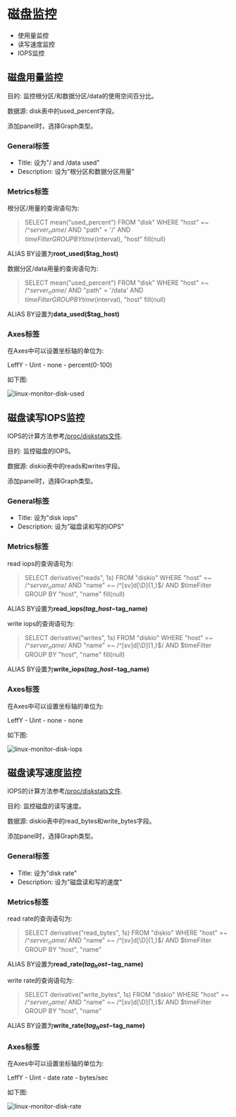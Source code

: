 # 磁盘监控
* 使用量监控
* 读写速度监控
* IOPS监控


## 磁盘用量监控
目的: 监控根分区/和数据分区/data的使用空间百分比。

数据源: disk表中的used_percent字段。

添加panel时，选择Graph类型。

### General标签
* Title: 设为"/ and /data used"
* Description: 设为"根分区和数据分区用量"


### Metrics标签
根分区/用量的查询语句为:  

> SELECT mean("used_percent") FROM "disk" WHERE "host" =~ /^$server_name$/ AND "path" = '/' AND $timeFilter GROUP BY time($interval), "host" fill(null)

ALIAS BY设置为**root\_used($tag\_host)**

数据分区/data用量的查询语句为:  

> SELECT mean("used_percent") FROM "disk" WHERE "host" =~ /^$server_name$/ AND "path" = '/data' AND $timeFilter GROUP BY time($interval), "host" fill(null)

ALIAS BY设置为**data\_used($tag_host)**

### Axes标签
在Axes中可以设置坐标轴的单位为:  

LeffY - Uint - none - percent(0-100)

如下图:  

![linux-monitor-disk-used](resources/linux-monitor-disk-used.png)


## 磁盘读写IOPS监控
IOPS的计算方法参考[/proc/diskstats文件](https://linux.frank6866.com/chapters/io/linux-io-proc-diskstats.html).

目的: 监控磁盘的IOPS。

数据源: diskio表中的reads和writes字段。

添加panel时，选择Graph类型。

### General标签
* Title: 设为"disk iops"
* Description: 设为"磁盘读和写的IOPS"

### Metrics标签
read iops的查询语句为:  

> SELECT derivative("reads", 1s) FROM "diskio" WHERE "host" =~ /^$server_name$/ AND "name" =~ /^[sv]d[\D]{1,}$/ AND $timeFilter GROUP BY "host", "name" fill(null)

ALIAS BY设置为**read\_iops($tag\_host-$tag_name)**

write iops的查询语句为:  

> SELECT derivative("writes", 1s) FROM "diskio" WHERE "host" =~ /^$server_name$/ AND "name" =~ /^[sv]d[\D]{1,}$/ AND $timeFilter GROUP BY "host", "name" fill(null)

ALIAS BY设置为**write\_iops($tag\_host-$tag_name)**

### Axes标签
在Axes中可以设置坐标轴的单位为:  

LeffY - Uint - none - none

如下图:  

![linux-monitor-disk-iops](resources/linux-monitor-disk-iops.png)


## 磁盘读写速度监控
IOPS的计算方法参考[/proc/diskstats文件](https://linux.frank6866.com/chapters/io/linux-io-proc-diskstats.html).

目的: 监控磁盘的读写速度。  

数据源: diskio表中的read\_bytes和write\_bytes字段。

添加panel时，选择Graph类型。

### General标签
* Title: 设为"disk rate"
* Description: 设为"磁盘读和写的速度"

### Metrics标签
read rate的查询语句为:  

> SELECT derivative("read_bytes", 1s) FROM "diskio" WHERE "host" =~ /^$server_name$/ AND "name" =~ /^[sv]d[\D]{1,}$/ AND $timeFilter GROUP BY "host", "name"

ALIAS BY设置为**read\_rate($tag_host-$tag\_name)**

write rate的查询语句为:  

> SELECT derivative("write_bytes", 1s) FROM "diskio" WHERE "host" =~ /^$server_name$/ AND "name" =~ /^[sv]d[\D]{1,}$/ AND $timeFilter GROUP BY "host", "name"

ALIAS BY设置为**write\_rate($tag_host-$tag\_name)**

### Axes标签
在Axes中可以设置坐标轴的单位为:  

LeffY - Uint - date rate - bytes/sec

如下图:  

![linux-monitor-disk-rate](resources/linux-monitor-disk-rate.png)


